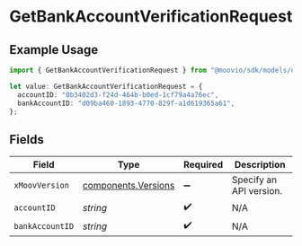 # GetBankAccountVerificationRequest

## Example Usage

```typescript
import { GetBankAccountVerificationRequest } from "@moovio/sdk/models/operations";

let value: GetBankAccountVerificationRequest = {
  accountID: "0b3402d3-f24d-464b-b0ed-1cf79a4a76ec",
  bankAccountID: "d09ba460-1893-4770-829f-a1d619365a61",
};
```

## Fields

| Field                                                      | Type                                                       | Required                                                   | Description                                                |
| ---------------------------------------------------------- | ---------------------------------------------------------- | ---------------------------------------------------------- | ---------------------------------------------------------- |
| `xMoovVersion`                                             | [components.Versions](../../models/components/versions.md) | :heavy_minus_sign:                                         | Specify an API version.                                    |
| `accountID`                                                | *string*                                                   | :heavy_check_mark:                                         | N/A                                                        |
| `bankAccountID`                                            | *string*                                                   | :heavy_check_mark:                                         | N/A                                                        |